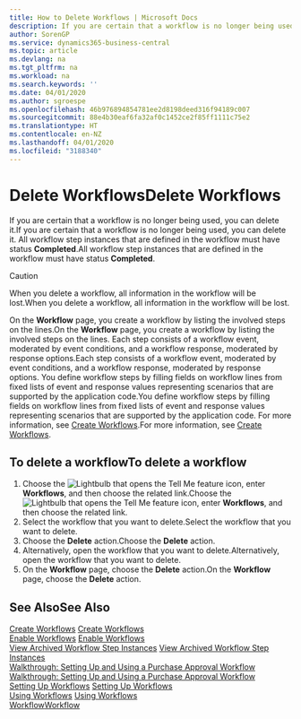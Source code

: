 ```yaml
---
title: How to Delete Workflows | Microsoft Docs
description: If you are certain that a workflow is no longer being used, you can delete it. All workflow step instances that are defined in the workflow must have status **Completed**.
author: SorenGP
ms.service: dynamics365-business-central
ms.topic: article
ms.devlang: na
ms.tgt_pltfrm: na
ms.workload: na
ms.search.keywords: ''
ms.date: 04/01/2020
ms.author: sgroespe
ms.openlocfilehash: 46b976894854781ee2d8198deed316f94189c007
ms.sourcegitcommit: 88e4b30eaf6fa32af0c1452ce2f85ff1111c75e2
ms.translationtype: HT
ms.contentlocale: en-NZ
ms.lasthandoff: 04/01/2020
ms.locfileid: "3188340"
---
```

# <a name="delete-workflows"></a><span data-ttu-id="75498-104">Delete Workflows</span><span class="sxs-lookup"><span data-stu-id="75498-104">Delete Workflows</span></span>
<span data-ttu-id="75498-105">If you are certain that a workflow is no longer being used, you can delete it.</span><span class="sxs-lookup"><span data-stu-id="75498-105">If you are certain that a workflow is no longer being used, you can delete it.</span></span> <span data-ttu-id="75498-106">All workflow step instances that are defined in the workflow must have status **Completed**.</span><span class="sxs-lookup"><span data-stu-id="75498-106">All workflow step instances that are defined in the workflow must have status **Completed**.</span></span>  

> [!CAUTION]  
>  <span data-ttu-id="75498-107">When you delete a workflow, all information in the workflow will be lost.</span><span class="sxs-lookup"><span data-stu-id="75498-107">When you delete a workflow, all information in the workflow will be lost.</span></span>  

 <span data-ttu-id="75498-108">On the **Workflow** page, you create a workflow by listing the involved steps on the lines.</span><span class="sxs-lookup"><span data-stu-id="75498-108">On the **Workflow** page, you create a workflow by listing the involved steps on the lines.</span></span> <span data-ttu-id="75498-109">Each step consists of a workflow event, moderated by event conditions, and a workflow response, moderated by response options.</span><span class="sxs-lookup"><span data-stu-id="75498-109">Each step consists of a workflow event, moderated by event conditions, and a workflow response, moderated by response options.</span></span> <span data-ttu-id="75498-110">You define workflow steps by filling fields on workflow lines from fixed lists of event and response values representing scenarios that are supported by the application code.</span><span class="sxs-lookup"><span data-stu-id="75498-110">You define workflow steps by filling fields on workflow lines from fixed lists of event and response values representing scenarios that are supported by the application code.</span></span> <span data-ttu-id="75498-111">For more information, see [Create Workflows](across-how-to-create-workflows.md).</span><span class="sxs-lookup"><span data-stu-id="75498-111">For more information, see [Create Workflows](across-how-to-create-workflows.md).</span></span>  

## <a name="to-delete-a-workflow"></a><span data-ttu-id="75498-112">To delete a workflow</span><span class="sxs-lookup"><span data-stu-id="75498-112">To delete a workflow</span></span>  
1.  <span data-ttu-id="75498-113">Choose the ![Lightbulb that opens the Tell Me feature](media/ui-search/search_small.png "Tell me what you want to do") icon, enter **Workflows**, and then choose the related link.</span><span class="sxs-lookup"><span data-stu-id="75498-113">Choose the ![Lightbulb that opens the Tell Me feature](media/ui-search/search_small.png "Tell me what you want to do") icon, enter **Workflows**, and then choose the related link.</span></span>  
2.  <span data-ttu-id="75498-114">Select the workflow that you want to delete.</span><span class="sxs-lookup"><span data-stu-id="75498-114">Select the workflow that you want to delete.</span></span>  
3.  <span data-ttu-id="75498-115">Choose the **Delete** action.</span><span class="sxs-lookup"><span data-stu-id="75498-115">Choose the **Delete** action.</span></span>  
4.  <span data-ttu-id="75498-116">Alternatively, open the workflow that you want to delete.</span><span class="sxs-lookup"><span data-stu-id="75498-116">Alternatively, open the workflow that you want to delete.</span></span>  
5.  <span data-ttu-id="75498-117">On the **Workflow** page, choose the **Delete** action.</span><span class="sxs-lookup"><span data-stu-id="75498-117">On the **Workflow** page, choose the **Delete** action.</span></span>  

## <a name="see-also"></a><span data-ttu-id="75498-118">See Also</span><span class="sxs-lookup"><span data-stu-id="75498-118">See Also</span></span>  
 <span data-ttu-id="75498-119">[Create Workflows](across-how-to-create-workflows.md) </span><span class="sxs-lookup"><span data-stu-id="75498-119">[Create Workflows](across-how-to-create-workflows.md) </span></span>  
 <span data-ttu-id="75498-120">[Enable Workflows](across-how-to-enable-workflows.md) </span><span class="sxs-lookup"><span data-stu-id="75498-120">[Enable Workflows](across-how-to-enable-workflows.md) </span></span>  
 <span data-ttu-id="75498-121">[View Archived Workflow Step Instances](across-how-to-view-archived-workflow-step-instances.md) </span><span class="sxs-lookup"><span data-stu-id="75498-121">[View Archived Workflow Step Instances](across-how-to-view-archived-workflow-step-instances.md) </span></span>  
 <span data-ttu-id="75498-122">[Walkthrough: Setting Up and Using a Purchase Approval Workflow](walkthrough-setting-up-and-using-a-purchase-approval-workflow.md) </span><span class="sxs-lookup"><span data-stu-id="75498-122">[Walkthrough: Setting Up and Using a Purchase Approval Workflow](walkthrough-setting-up-and-using-a-purchase-approval-workflow.md) </span></span>  
 <span data-ttu-id="75498-123">[Setting Up Workflows](across-set-up-workflows.md) </span><span class="sxs-lookup"><span data-stu-id="75498-123">[Setting Up Workflows](across-set-up-workflows.md) </span></span>  
 <span data-ttu-id="75498-124">[Using Workflows](across-use-workflows.md) </span><span class="sxs-lookup"><span data-stu-id="75498-124">[Using Workflows](across-use-workflows.md) </span></span>  
 [<span data-ttu-id="75498-125">Workflow</span><span class="sxs-lookup"><span data-stu-id="75498-125">Workflow</span></span>](across-workflow.md)   
